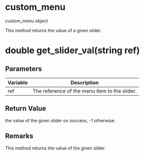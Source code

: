# custom_menu

custom_menu object

  


This method returns the value of a given slider.

# double get_slider_val(string ref)

## Parameters

Variable| Description  
---|---  
ref | The reference of the menu item to the slider.  
  
## Return Value

the value of the given slider on success, -1 otherwise.

## Remarks

This method returns the value of the given slider.
